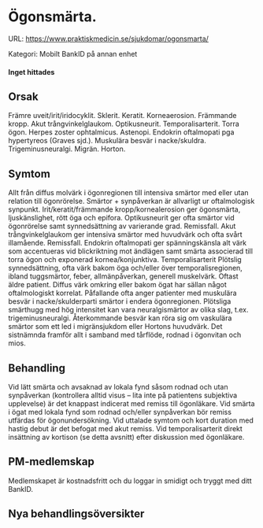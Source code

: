 # Ögonsmärta.

URL: https://www.praktiskmedicin.se/sjukdomar/ogonsmarta/



Kategori: Mobilt BankID på annan enhet

#### Inget hittades

## Orsak

Främre uveit/irit/iridocyklit. Sklerit. Keratit. Korneaerosion. Främmande kropp. Akut trångvinkelglaukom. Optikusneurit. Temporalisarterit. Torra ögon. Herpes zoster ophtalmicus. Astenopi. Endokrin oftalmopati pga hypertyreos (Graves sjd.). Muskulära besvär i nacke/skuldra. Trigeminusneuralgi. Migrän. Horton.

## Symtom

Allt från diffus molvärk i ögonregionen till intensiva smärtor med eller utan relation till ögonrörelse.
Smärtor + synpåverkan är allvarligt ur oftalmologisk synpunkt.
Irit/keratit/främmande kropp/kornealerosion ger ögonsmärta, ljuskänslighet, rött öga och epifora.
Optikusneurit ger ofta smärtor vid ögonrörelse samt synnedsättning av varierande grad. Remissfall.
Akut trångvinkelglaukom ger intensiva smärtor med huvudvärk och ofta svårt illamående. Remissfall.
Endokrin oftalmopati ger spänningskänsla alt värk som accentueras vid blickriktning mot ändlägen samt smärta associerad till torra ögon och exponerad kornea/konjunktiva.
Temporalisarterit Plötslig synnedsättning, ofta värk bakom öga och/eller över temporalisregionen, ibland tuggsmärtor, feber, allmänpåverkan, generell muskelvärk. Oftast äldre patient.
Diffus värk omkring eller bakom ögat har sällan något oftalmologiskt korrelat. Påfallande ofta anger patienter med muskulära besvär i nacke/skulderparti smärtor i endera ögonregionen.
Plötsliga smärthugg med hög intensitet kan vara neuralgismärtor av olika slag, t.ex. trigeminusneuralgi.
Återkommande besvär kan röra sig om vaskulära smärtor som ett led i migränsjukdom eller Hortons huvudvärk. Det sistnämnda framför allt i samband med tårflöde, rodnad i ögonvitan och mios.

## Behandling

Vid lätt smärta och avsaknad av lokala fynd såsom rodnad och utan synpåverkan (kontrollera alltid visus – lita inte på patientens subjektiva upplevelse) är det knappast indicerat med remiss till ögonläkare.
Vid smärta i ögat med lokala fynd som rodnad och/eller synpåverkan bör remiss utfärdas för ögonundersökning. Vid uttalade symtom och kort duration med hastig debut är det befogat med akut remiss.
Vid temporalisarterit direkt insättning av kortison (se detta avsnitt) efter diskussion med ögonläkare.
 

## PM-medlemskap

Medlemskapet är kostnadsfritt och du loggar in smidigt och tryggt med ditt BankID.

## Nya behandlingsöversikter

